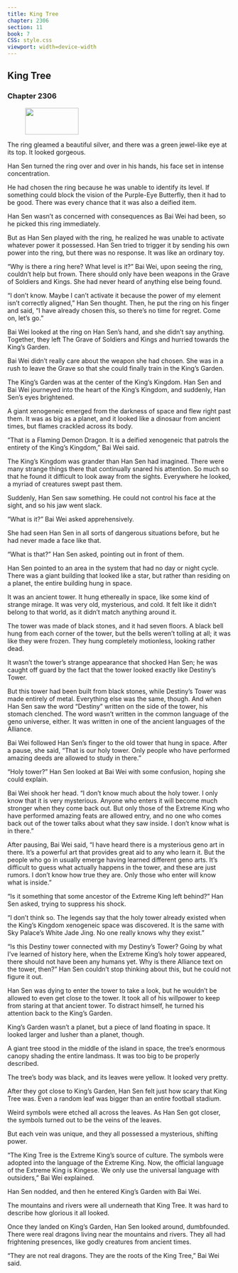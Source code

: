 ```yaml
---
title: King Tree
chapter: 2306
section: 11
book: 7
CSS: style.css
viewport: width=device-width
---
```


## King Tree

### Chapter 2306

<figure>
	<img src="../Images/gem.gif" alt="" id="gem" width="120" height="60" />
</figure>

The ring gleamed a beautiful silver, and there was a green jewel-like eye at its top. It looked gorgeous.

Han Sen turned the ring over and over in his hands, his face set in intense concentration.

He had chosen the ring because he was unable to identify its level. If something could block the vision of the Purple-Eye Butterfly, then it had to be good. There was every chance that it was also a deified item.

Han Sen wasn’t as concerned with consequences as Bai Wei had been, so he picked this ring immediately.

But as Han Sen played with the ring, he realized he was unable to activate whatever power it possessed. Han Sen tried to trigger it by sending his own power into the ring, but there was no response. It was like an ordinary toy.

“Why is there a ring here? What level is it?” Bai Wei, upon seeing the ring, couldn’t help but frown. There should only have been weapons in the Grave of Soldiers and Kings. She had never heard of anything else being found.

“I don’t know. Maybe I can’t activate it because the power of my element isn’t correctly aligned,” Han Sen thought. Then, he put the ring on his finger and said, “I have already chosen this, so there’s no time for regret. Come on, let’s go.”

Bai Wei looked at the ring on Han Sen’s hand, and she didn’t say anything. Together, they left The Grave of Soldiers and Kings and hurried towards the King’s Garden.

Bai Wei didn’t really care about the weapon she had chosen. She was in a rush to leave the Grave so that she could finally train in the King’s Garden.

The King’s Garden was at the center of the King’s Kingdom. Han Sen and Bai Wei journeyed into the heart of the King’s Kingdom, and suddenly, Han Sen’s eyes brightened.

A giant xenogeneic emerged from the darkness of space and flew right past them. It was as big as a planet, and it looked like a dinosaur from ancient times, but flames crackled across its body.

“That is a Flaming Demon Dragon. It is a deified xenogeneic that patrols the entirety of the King’s Kingdom,” Bai Wei said.

The King’s Kingdom was grander than Han Sen had imagined. There were many strange things there that continually snared his attention. So much so that he found it difficult to look away from the sights. Everywhere he looked, a myriad of creatures swept past them.

Suddenly, Han Sen saw something. He could not control his face at the sight, and so his jaw went slack.

“What is it?” Bai Wei asked apprehensively.

She had seen Han Sen in all sorts of dangerous situations before, but he had never made a face like that.

“What is that?” Han Sen asked, pointing out in front of them.

Han Sen pointed to an area in the system that had no day or night cycle. There was a giant building that looked like a star, but rather than residing on a planet, the entire building hung in space.

It was an ancient tower. It hung ethereally in space, like some kind of strange mirage. It was very old, mysterious, and cold. It felt like it didn’t belong to that world, as it didn’t match anything around it.

The tower was made of black stones, and it had seven floors. A black bell hung from each corner of the tower, but the bells weren’t tolling at all; it was like they were frozen. They hung completely motionless, looking rather dead.

It wasn’t the tower’s strange appearance that shocked Han Sen; he was caught off guard by the fact that the tower looked exactly like Destiny’s Tower.

But this tower had been built from black stones, while Destiny’s Tower was made entirely of metal. Everything else was the same, though. And when Han Sen saw the word “Destiny” written on the side of the tower, his stomach clenched. The word wasn’t written in the common language of the geno universe, either. It was written in one of the ancient languages of the Alliance.

Bai Wei followed Han Sen’s finger to the old tower that hung in space. After a pause, she said, “That is our holy tower. Only people who have performed amazing deeds are allowed to study in there.”

“Holy tower?” Han Sen looked at Bai Wei with some confusion, hoping she could explain.

Bai Wei shook her head. “I don’t know much about the holy tower. I only know that it is very mysterious. Anyone who enters it will become much stronger when they come back out. But only those of the Extreme King who have performed amazing feats are allowed entry, and no one who comes back out of the tower talks about what they saw inside. I don’t know what is in there.”

After pausing, Bai Wei said, “I have heard there is a mysterious geno art in there. It’s a powerful art that provides great aid to any who learn it. But the people who go in usually emerge having learned different geno arts. It’s difficult to guess what actually happens in the tower, and these are just rumors. I don’t know how true they are. Only those who enter will know what is inside.”

“Is it something that some ancestor of the Extreme King left behind?” Han Sen asked, trying to suppress his shock.

“I don’t think so. The legends say that the holy tower already existed when the King’s Kingdom xenogeneic space was discovered. It is the same with Sky Palace’s White Jade Jing. No one really knows why they exist.”

“Is this Destiny tower connected with my Destiny’s Tower? Going by what I’ve learned of history here, when the Extreme King’s holy tower appeared, there should not have been any humans yet. Why is there Alliance text on the tower, then?” Han Sen couldn’t stop thinking about this, but he could not figure it out.

Han Sen was dying to enter the tower to take a look, but he wouldn’t be allowed to even get close to the tower. It took all of his willpower to keep from staring at that ancient tower. To distract himself, he turned his attention back to the King’s Garden.

King’s Garden wasn’t a planet, but a piece of land floating in space. It looked larger and lusher than a planet, though.

A giant tree stood in the middle of the island in space, the tree’s enormous canopy shading the entire landmass. It was too big to be properly described.

The tree’s body was black, and its leaves were yellow. It looked very pretty.

After they got close to King’s Garden, Han Sen felt just how scary that King Tree was. Even a random leaf was bigger than an entire football stadium.

Weird symbols were etched all across the leaves. As Han Sen got closer, the symbols turned out to be the veins of the leaves.

But each vein was unique, and they all possessed a mysterious, shifting power.

“The King Tree is the Extreme King’s source of culture. The symbols were adopted into the language of the Extreme King. Now, the official language of the Extreme King is Kingese. We only use the universal language with outsiders,” Bai Wei explained.

Han Sen nodded, and then he entered King’s Garden with Bai Wei.

The mountains and rivers were all underneath that King Tree. It was hard to describe how glorious it all looked.

Once they landed on King’s Garden, Han Sen looked around, dumbfounded. There were real dragons living near the mountains and rivers. They all had frightening presences, like godly creatures from ancient times.

“They are not real dragons. They are the roots of the King Tree,” Bai Wei said.